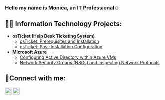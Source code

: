 ### Hello my name is Monica, an <a href="https://linkedin.com/in/monicakjohnson">IT Professional</a>☺</h1>

<h2>👨‍💻 Information Technology Projects:</h2>

- <b>osTicket (Help Desk Ticketing System)</b>
  - [osTicket: Prerequisites and Installation](https://github.com/monicakbj/osticket-prereqs)
  - [osTicket: Post-Installation Configuration](https://github.com/monicakbj/post-install-config)
- <b>Microsoft Azure</b>
  - [Configuring Active Directory within Azure VMs](https://github.com/monicakbj/configure-ad)
  - [Network Security Groups (NSGs) and Inspecting Network Protocols](https://github.com/monicakbj/azure-network-protocols)

<h2>🤳Connect with me:</h2>

[<img align="left" alt="monica | LinkedIn" width="22px" src="https://cdn.jsdelivr.net/npm/simple-icons@v3/icons/linkedin.svg" />][linkedin]
[<img align="left" alt="monica | Instagram" width="22px" src="https://cdn.jsdelivr.net/npm/simple-icons@v3/icons/instagram.svg" />][instagram]

[instagram]: https://www.instagram.com/n5v5erfold
[linkedin]: https://linkedin.com/in/monicakjohnson
